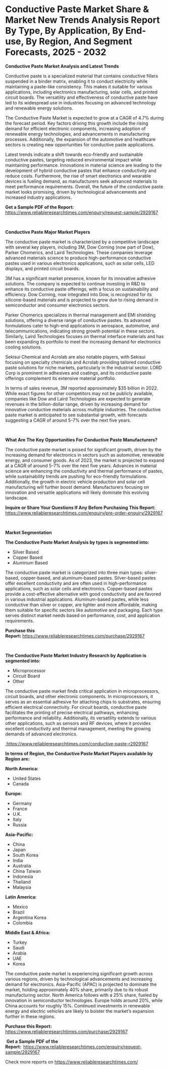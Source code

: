<p><h1>Conductive Paste Market Share & Market New Trends Analysis Report By Type, By Application, By End-use, By Region, And Segment Forecasts, 2025 - 2032</h1></p><p><strong>Conductive Paste Market Analysis and Latest Trends</strong></p>
<p><p>Conductive paste is a specialized material that contains conductive fillers suspended in a binder matrix, enabling it to conduct electricity while maintaining a paste-like consistency. This makes it suitable for various applications, including electronics manufacturing, solar cells, and printed circuit boards. The versatility and effectiveness of conductive paste have led to its widespread use in industries focusing on advanced technology and renewable energy solutions.</p><p>The Conductive Paste Market is expected to grow at a CAGR of 4.7% during the forecast period. Key factors driving this growth include the rising demand for efficient electronic components, increasing adoption of renewable energy technologies, and advancements in manufacturing processes. Additionally, the expansion of the automotive and healthcare sectors is creating new opportunities for conductive paste applications.</p><p>Latest trends indicate a shift towards eco-friendly and sustainable conductive pastes, targeting reduced environmental impact while maintaining performance. Innovations in material science are leading to the development of hybrid conductive pastes that enhance conductivity and reduce costs. Furthermore, the rise of smart electronics and wearable devices is fueling demand, as manufacturers seek advanced materials to meet performance requirements. Overall, the future of the conductive paste market looks promising, driven by technological advancements and increased industry applications.</p></p>
<p><strong>Get a Sample PDF of the Report:&nbsp;</strong> <a href="https://www.reliableresearchtimes.com/enquiry/request-sample/2929167?utm_campaign=3281&utm_medium=2&utm_source=Github&utm_content=ia&utm_term=12032025&utm_id=conductive-paste">https://www.reliableresearchtimes.com/enquiry/request-sample/2929167</a></p>
<p>&nbsp;</p>
<p><strong>Conductive Paste Major Market Players</strong></p>
<p><p>The conductive paste market is characterized by a competitive landscape with several key players, including 3M, Dow Corning (now part of Dow), Parker Chomerics, and Laird Technologies. These companies leverage advanced materials science to produce high-performance conductive pastes used in various electronics applications, such as solar cells, LED displays, and printed circuit boards.</p><p>3M has a significant market presence, known for its innovative adhesive solutions. The company is expected to continue investing in R&D to enhance its conductive paste offerings, with a focus on sustainability and efficiency. Dow Corning, now integrated into Dow, is recognized for its silicone-based materials and is projected to grow due to rising demand in semiconductor and consumer electronics sectors.</p><p>Parker Chomerics specializes in thermal management and EMI shielding solutions, offering a diverse range of conductive pastes. Its advanced formulations cater to high-end applications in aerospace, automotive, and telecommunications, indicating strong growth potential in these sectors. Similarly, Laird Technologies focuses on thermal interface materials and has been expanding its portfolio to meet the increasing demand for electronics cooling solutions.</p><p>Sekisui Chemical and Acrolab are also notable players, with Sekisui focusing on specialty chemicals and Acrolab providing tailored conductive paste solutions for niche markets, particularly in the industrial sector. LORD Corp is prominent in adhesives and coatings, and its conductive paste offerings complement its extensive material portfolio.</p><p>In terms of sales revenue, 3M reported approximately $35 billion in 2022. While exact figures for other competitors may not be publicly available, companies like Dow and Laird Technologies are expected to generate revenues in the billion-dollar range, driven by increasing demand for innovative conductive materials across multiple industries. The conductive paste market is anticipated to see substantial growth, with forecasts suggesting a CAGR of around 5-7% over the next five years.</p></p>
<p>&nbsp;</p>
<p><strong>What Are The Key Opportunities For Conductive Paste Manufacturers?</strong></p>
<p><p>The conductive paste market is poised for significant growth, driven by the increasing demand for electronics in sectors such as automotive, renewable energy, and consumer goods. As of 2023, the market is projected to expand at a CAGR of around 5-7% over the next five years. Advances in material science are enhancing the conductivity and thermal performance of pastes, while sustainability trends are pushing for eco-friendly formulations. Additionally, the growth in electric vehicle production and solar cell manufacturing will further boost demand. Manufacturers focusing on innovation and versatile applications will likely dominate this evolving landscape.</p></p>
<p><strong>Inquire or Share Your Questions If Any Before Purchasing This Report:</strong> <a href="https://www.reliableresearchtimes.com/enquiry/pre-order-enquiry/2929167?utm_campaign=3281&utm_medium=2&utm_source=Github&utm_content=ia&utm_term=12032025&utm_id=conductive-paste">https://www.reliableresearchtimes.com/enquiry/pre-order-enquiry/2929167</a></p>
<p>&nbsp;</p>
<p><strong>Market Segmentation</strong></p>
<p><strong>The Conductive Paste Market Analysis by types is segmented into:</strong></p>
<p><ul><li>Silver Based</li><li>Copper Based</li><li>Aluminum Based</li></ul></p>
<p><p>The conductive paste market is categorized into three main types: silver-based, copper-based, and aluminum-based pastes. Silver-based pastes offer excellent conductivity and are often used in high-performance applications, such as solar cells and electronics. Copper-based pastes provide a cost-effective alternative with good conductivity and are favored in various industrial applications. Aluminum-based pastes, while less conductive than silver or copper, are lighter and more affordable, making them suitable for specific sectors like automotive and packaging. Each type serves distinct market needs based on performance, cost, and application requirements.</p></p>
<p><strong>Purchase this Report:&nbsp;</strong><a href="https://www.reliableresearchtimes.com/purchase/2929167?utm_campaign=3281&utm_medium=2&utm_source=Github&utm_content=ia&utm_term=12032025&utm_id=conductive-paste">https://www.reliableresearchtimes.com/purchase/2929167</a></p>
<p>&nbsp;</p>
<p><strong>The Conductive Paste Market Industry Research by Application is segmented into:</strong></p>
<p><ul><li>Microprocessor</li><li>Circuit Board</li><li>Other</li></ul></p>
<p><p>The conductive paste market finds critical application in microprocessors, circuit boards, and other electronic components. In microprocessors, it serves as an essential adhesive for attaching chips to substrates, ensuring efficient electrical connectivity. For circuit boards, conductive paste facilitates the printing of precise electrical pathways, enhancing performance and reliability. Additionally, its versatility extends to various other applications, such as sensors and RF devices, where it provides excellent conductivity and thermal management, meeting the growing demands of advanced electronics.</p></p>
<p><a href="https://www.reliableresearchtimes.com/conductive-paste-r2929167?utm_campaign=3281&utm_medium=2&utm_source=Github&utm_content=ia&utm_term=12032025&utm_id=conductive-paste">&nbsp;https://www.reliableresearchtimes.com/conductive-paste-r2929167</a></p>
<p><strong>In terms of Region, the Conductive Paste Market Players available by Region are:</strong></p>
<p>
    <p> <strong> North America: </strong>
        <ul>
            <li>United States</li>
            <li>Canada</li>
        </ul>
        </p> 
    <p> <strong> Europe: </strong>
        <ul>
            <li>Germany</li>
            <li>France</li>
            <li>U.K.</li>
            <li>Italy</li>
            <li>Russia</li>
        </ul>
        </p> 
    <p> <strong> Asia-Pacific: </strong>
        <ul>
            <li>China</li>
            <li>Japan</li>
            <li>South Korea</li>
            <li>India</li>
            <li>Australia</li>
            <li>China Taiwan</li>
            <li>Indonesia</li>
            <li>Thailand</li>
            <li>Malaysia</li>
        </ul>
        </p> 
    <p> <strong> Latin America: </strong>
        <ul>
            <li>Mexico</li>
            <li>Brazil</li>
            <li>Argentina Korea</li>
            <li>Colombia</li>
        </ul>
        </p> 
    <p> <strong> Middle East & Africa: </strong>
        <ul>
            <li>Turkey</li>
            <li>Saudi</li>
            <li>Arabia</li>
            <li>UAE</li>
            <li>Korea</li>
        </ul>
    </p>
    </p>
<p><p>The conductive paste market is experiencing significant growth across various regions, driven by technological advancements and increasing demand for electronics. Asia-Pacific (APAC) is projected to dominate the market, holding approximately 40% share, primarily due to its robust manufacturing sector. North America follows with a 25% share, fueled by innovation in semiconductor technologies. Europe holds around 20%, while China accounts for roughly 15%. Continued investments in renewable energy and electric vehicles are likely to bolster the market’s expansion further in these regions.</p></p>
<p><strong>Purchase this Report: </strong><a href="https://www.reliableresearchtimes.com/purchase/2929167?utm_campaign=3281&utm_medium=2&utm_source=Github&utm_content=ia&utm_term=12032025&utm_id=conductive-paste">https://www.reliableresearchtimes.com/purchase/2929167</a></p>
<p>&nbsp;<strong>Get a Sample PDF of the Report:&nbsp;&nbsp;</strong><a href="https://www.reliableresearchtimes.com/enquiry/request-sample/2929167?utm_campaign=3281&utm_medium=2&utm_source=Github&utm_content=ia&utm_term=12032025&utm_id=conductive-paste">https://www.reliableresearchtimes.com/enquiry/request-sample/2929167</a></p>
<p><strong></strong></p>
<p>Check more reports on <a href="https://www.reliableresearchtimes.com/?utm_campaign=3281&utm_medium=2&utm_source=Github&utm_content=ia&utm_term=12032025&utm_id=conductive-paste">https://www.reliableresearchtimes.com/</a></p>